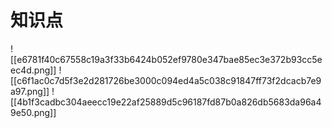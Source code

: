 # 知识点
![[e6781f40c67558c19a3f33b6424b052ef9780e347bae85ec3e372b93cc5eec4d.png]]
![[c6f1ac0c7d5f3e2d281726be3000c094ed4a5c038c91847ff73f2dcacb7e9a97.png]]
![[4b1f3cadbc304aeecc19e22af25889d5c96187fd87b0a826db5683da96a49e50.png]]
